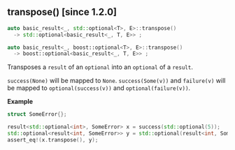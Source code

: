 ## transpose() [since 1.2.0]

```cpp
auto basic_result<_, std::optional<T>, E>::transpose()
  -> std::optional<basic_result<_, T, E>> ;

auto basic_result<_, boost::optional<T>, E>::transpose()
  -> boost::optional<basic_result<_, T, E>> ;
```

Transposes a `result` of an `optional` into an `optional` of a `result`.


`success(None)` will be mapped to `None`.
`success(Some(v))` and `failure(v)` will be mapped to `optional(success(v))` and `optional(failure(v))`.

**Example**

```cpp
struct SomeError{};

result<std::optional<int>, SomeError> x = success(std::optional(5));
std::optional<result<int, SomeError>> y = std::optional(result<int, SomeError>(success(5)));
assert_eq!(x.transpose(), y);
```
